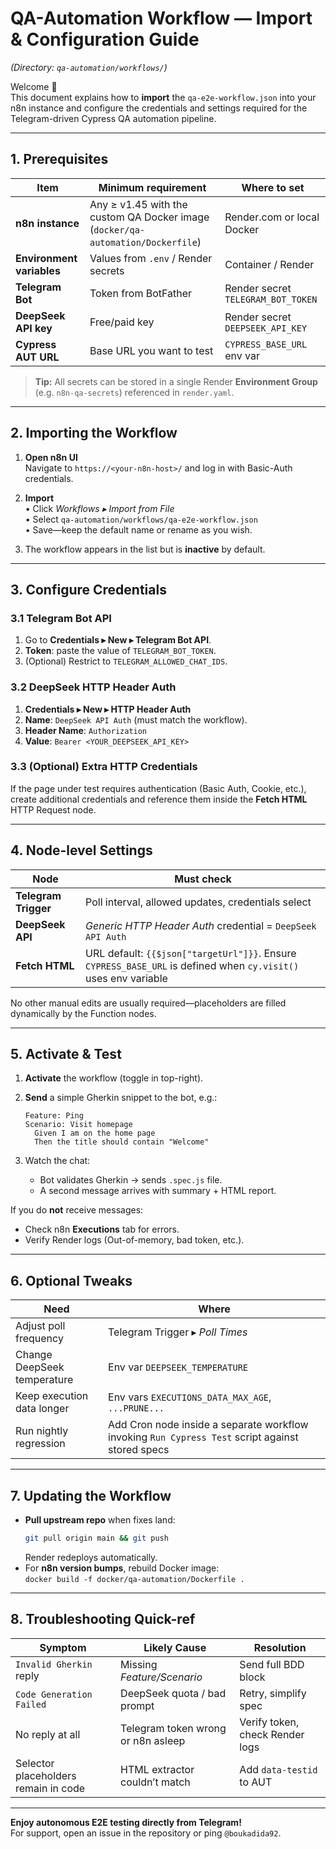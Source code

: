 # QA-Automation Workflow — Import & Configuration Guide
*(Directory: `qa-automation/workflows/`)*

Welcome 👋  
This document explains how to **import** the `qa-e2e-workflow.json` into your n8n instance and configure the credentials and settings required for the Telegram-driven Cypress QA automation pipeline.

---

## 1. Prerequisites

| Item | Minimum requirement | Where to set |
|------|--------------------|--------------|
| **n8n instance** | Any ≥ v1.45 with the custom QA Docker image (`docker/qa-automation/Dockerfile`) | Render.com or local Docker |
| **Environment variables** | Values from `.env` / Render secrets | Container / Render |
| **Telegram Bot** | Token from BotFather | Render secret `TELEGRAM_BOT_TOKEN` |
| **DeepSeek API key** | Free/paid key | Render secret `DEEPSEEK_API_KEY` |
| **Cypress AUT URL** | Base URL you want to test | `CYPRESS_BASE_URL` env var |

> **Tip:** All secrets can be stored in a single Render **Environment Group** (e.g. `n8n-qa-secrets`) referenced in `render.yaml`.

---

## 2. Importing the Workflow

1. **Open n8n UI**  
   Navigate to `https://<your-n8n-host>/` and log in with Basic-Auth credentials.

2. **Import**  
   • Click *Workflows ▸ Import from File*  
   • Select `qa-automation/workflows/qa-e2e-workflow.json`  
   • Save—keep the default name or rename as you wish.

3. The workflow appears in the list but is **inactive** by default.

---

## 3. Configure Credentials

### 3.1 Telegram Bot API
1. Go to **Credentials ▸ New ▸ Telegram Bot API**.  
2. **Token**: paste the value of `TELEGRAM_BOT_TOKEN`.  
3. (Optional) Restrict to `TELEGRAM_ALLOWED_CHAT_IDS`.

### 3.2 DeepSeek HTTP Header Auth
1. **Credentials ▸ New ▸ HTTP Header Auth**  
2. **Name**: `DeepSeek API Auth` (must match the workflow).  
3. **Header Name**: `Authorization`  
4. **Value**: `Bearer <YOUR_DEEPSEEK_API_KEY>`  

### 3.3 (Optional) Extra HTTP Credentials
If the page under test requires authentication (Basic Auth, Cookie, etc.), create additional credentials and reference them inside the **Fetch HTML** HTTP Request node.

---

## 4. Node-level Settings

| Node | Must check |
|------|------------|
| **Telegram Trigger** | Poll interval, allowed updates, credentials select |
| **DeepSeek API** | *Generic HTTP Header Auth* credential = `DeepSeek API Auth` |
| **Fetch HTML** | URL default: `{{$json["targetUrl"]}}`. Ensure `CYPRESS_BASE_URL` is defined when `cy.visit()` uses env variable |

No other manual edits are usually required—placeholders are filled dynamically by the Function nodes.

---

## 5. Activate & Test

1. **Activate** the workflow (toggle in top-right).  
2. **Send** a simple Gherkin snippet to the bot, e.g.:

   ```
   Feature: Ping
   Scenario: Visit homepage
     Given I am on the home page
     Then the title should contain "Welcome"
   ```

3. Watch the chat:
   * Bot validates Gherkin → sends `.spec.js` file.
   * A second message arrives with summary + HTML report.

If you do **not** receive messages:
* Check n8n **Executions** tab for errors.  
* Verify Render logs (Out-of-memory, bad token, etc.).

---

## 6. Optional Tweaks

| Need | Where |
|------|-------|
| Adjust poll frequency | Telegram Trigger ▸ *Poll Times* |
| Change DeepSeek temperature | Env var `DEEPSEEK_TEMPERATURE` |
| Keep execution data longer | Env vars `EXECUTIONS_DATA_MAX_AGE`, `...PRUNE...` |
| Run nightly regression | Add Cron node inside a separate workflow invoking `Run Cypress Test` script against stored specs |

---

## 7. Updating the Workflow

* **Pull upstream repo** when fixes land:  
  ```bash
  git pull origin main && git push
  ```  
  Render redeploys automatically.
* For **n8n version bumps**, rebuild Docker image:  
  `docker build -f docker/qa-automation/Dockerfile .`

---

## 8. Troubleshooting Quick-ref

| Symptom | Likely Cause | Resolution |
|---------|--------------|------------|
| `Invalid Gherkin` reply | Missing *Feature/Scenario* | Send full BDD block |
| `Code Generation Failed` | DeepSeek quota / bad prompt | Retry, simplify spec |
| No reply at all | Telegram token wrong or n8n asleep | Verify token, check Render logs |
| Selector placeholders remain in code | HTML extractor couldn’t match | Add `data-testid` to AUT |

---

**Enjoy autonomous E2E testing directly from Telegram!**  
For support, open an issue in the repository or ping `@boukadida92`. 
